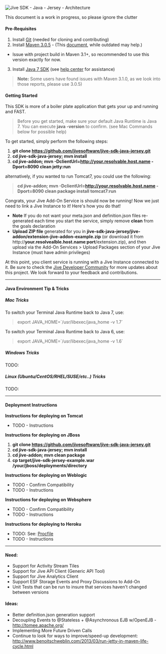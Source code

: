 ![Jive SDK - Java - Jersey - Architecture](https://github.com/jivesoftware/jive-sdk-java-jersey/blob/master/sdk-diagram.png?raw=true)

This document is a work in progress, so please ignore the clutter


#### Pre-Requisites

1. Install [Git](http://git-scm.com/book/en/Getting-Started-Installing-Git) (needed for cloning and contributing)
2. Install [Maven 3.0.5](http://maven.apache.org/download.cgi#Maven_3.0.5) - (This [document](https://community.jivesoftware.com/docs/DOC-3528), while outdated may help.)
  * Issue with project build in Maven 3.1+, so recommended to use this version exactly for now.
3. Install [Java 7 SDK](http://www.oracle.com/technetwork/java/javase/downloads/jdk7-downloads-1880260.html) (see [help center](http://java.com/en/download/help/index_installing.xml) for assistance)

>**Note:** Some users have found issues with Maven 3.1.0, as we look into those reports, please use 3.0.5)

#### Getting Started
This SDK is more of a boiler plate application that gets your up and running and FAST.

>Before you get started, make sure your default Java Runtime is Java 7. 
You can execute **java -version** to confirm.   (see Mac Commands below for possible help)

To get started, simply perform the following steps:

1. **git clone https://github.com/jivesoftware/jive-sdk-java-jersey.git**
2. **cd jive-sdk-java-jersey; mvn install**
3. **cd jive-addon; mvn -DclientUrl=http://your.resolvable.host.name -Dport=8090 clean jetty:run**

alternatively, if you wanted to run Tomcat7, you could use the following:

> **cd jive-addon; mvn -DclientUrl=http://your.resolvable.host.name -Dport=8090 clean package install tomcat7:run**

Congrats, your Jive Add-On Service is should now be running!  Now we just need to link a Jive Instance to it!  Here's how you do that!

* **Note** If you do not want your meta.json and definition.json files re-generated each time you start the service, simply remove **clean** from the goals declaration
* **Upload ZIP file** generated for you in **jive-sdk-java-jersey/jive-addon/extension-jive-addon-example.zip** (or download it from http://**your.resolvealble.host.name**:**port**/extension.zip), and then upload via the Add-On Services > Upload Packages section of your Jive Instance (must have admin privileges)

At this point, you client service is running with a Jive Instance connected to it.  Be sure to check the [Jive Developer Community](https://community.jivesoftware.com/community/developer) for more updates about this project.  We look forward to your feedback and contributions.

---

#### Java Environment Tip & Tricks

##### Mac Tricks
To switch your Terminal Java Runtime back to Java 7, use:
>export JAVA_HOME=\`/usr/libexec/java_home -v 1.7\`

To switch your Terminal Java Runtime back to Java 6, use:
>export JAVA_HOME=\`/usr/libexec/java_home -v 1.6\`

##### Windows Tricks
TODO:


##### Linux (Ubuntu/CentOS/RHEL/SUSE/etc..) Tricks
TODO: 

---

#### Deployment Instructions

**Instructions for deploying on Tomcat**
* TODO - Instructions

**Instructions for deploying on JBoss**
1. **git clone https://github.com/jivesoftware/jive-sdk-java-jersey.git**
2. **cd jive-sdk-java-jersey; mvn install**
3. **cd jive-addon; mvn clean package**
4. **cp target/jive-sdk-jersey-example.war /your/jboss/deployments/directory**

**Instructions for deploying on Weblogic**
* TODO - Confirm Compatibility
* TODO - Instructions

**Instructions for deploying on Websphere**
* TODO - Confirm Compatibility
* TODO - Instructions

**Instructions for deploying to Heroku**
* TODO:  See: [Procfile](/jivesoftware/jive-sdk-java-jersey/blob/master/jive-addon/Procfile)
* TODO - Instructions

---

#### Need:
- Support for Activity Stream Tiles
- Support for Jive API Client (Generic API Tool)
- Support for Jive Analytics Client
- Support ESF Storage Events and Proxy Discussions to Add-On
- Unit Tests that can be run to insure that services haven't changed between versions

#### Ideas:
- Better definition.json generation support
- Decoupling Events to @Stateless + @Asynchronous EJB w/OpenEJB - http://tomee.apache.org/
- Implementing More Future Driven Calls
- Continue to look for ways to improve/speed-up development:
  http://www.benoitschweblin.com/2013/03/run-jetty-in-maven-life-cycle.html
